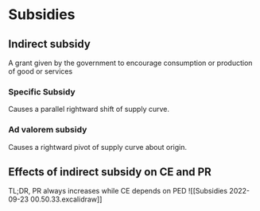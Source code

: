 # Subsidies
## Indirect subsidy
A grant given by the government to encourage consumption or production of good or services 

### Specific Subsidy
Causes a parallel rightward shift of supply curve.

### Ad valorem subsidy
Causes a rightward pivot of supply curve about origin.

## Effects of indirect subsidy on CE and PR
TL;DR, PR always increases while CE depends on PED
![[Subsidies 2022-09-23 00.50.33.excalidraw]]